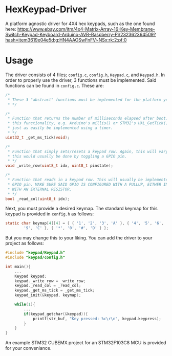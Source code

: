 # HexKeypad-Driver
A platform agnostic driver for 4X4 hex keypads, such as the one found here: https://www.ebay.com/itm/4x4-Matrix-Array-16-Key-Membrane-Switch-Keypad-Keyboard-Arduino-AVR-Raspberry-Pi/232362364509?hash=item3619e04e5d:g:HN4AAOSwFnFV~NSx:rk:2:pf:0

# Usage
The driver consists of 4 files; `config.c`, `config.h`, `Keypad.c`, and `Keypad.h`. In order to properly use the driver, 3 functions must be implemented. Said functions can be found in `config.c`. These are:
```c
/*
 * These 3 "abstract" functions must be implemented for the platform you are targeting
 * */

/*
 * Function that returns the number of milliseconds elapsed after boot. Most MCUs offer
 * this functionality, e.g. Arduino's millis() or STM32's HAL_GetTick(), but it could
 * just as easily be implemented using a timer.
 * */
uint32_t _get_ms_tick(void);

/*
 * Function that simply sets/resets a keypad row. Again, this will vary from MCU to MCU, but
 * this would usually be done by toggling a GPIO pin.
 * */
void _write_row(uint8_t idx, uint8_t pinstate);

/*
 * Function that reads in a keypad row. This will usually be implemented by reading in a
 * GPIO pin. MAKE SURE SAID GPIO IS CONFIGURED WITH A PULLUP, EITHER INTERNALLY OR
 * WITH AN EXTERNAL RESISTOR.
 * */
bool _read_col(uint8_t idx);
```

Next, you must provide a desired keymap. The standard keymap for this keypad is provided in `config.h` as follows:
```c
static char keymap[4][4] = { { '1', '2', '3', 'A' }, { '4', '5', '6', 'B' }, { '7', '8',
		'9', 'C' }, { '*', '0', '#', 'D' } };
```
But you may change this to your liking. You can add the driver to your project as follows:
```c
#include "keypad/Keypad.h"
#include "keypad/config.h"

int main(){
    ...
    Keypad keypad;
    keypad._write_row = _write_row;
    keypad._read_col = _read_col;
    keypad._get_ms_tick = _get_ms_tick;
    keypad_init(&keypad, keymap);

    while(1){
        ...
        if(keypad_getchar(&keypad)){
            printf(str_buf, "Key pressed: %c\r\n", keypad.keypress);
        }
    }
}
```
An example STM32 CUBEMX project for an STM32F103C8 MCU is provided for your conveniance.
